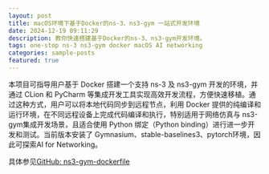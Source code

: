 ```yaml
---
layout: post
title: macOS环境下基于Docker的ns-3、ns3-gym 一站式开发环境
date: 2024-12-19 09:11:29
description: 教你快速搭建基于Docker的ns-3、ns3-gym开发环境。
tags: one-stop ns-3 ns3-gym docker macOS AI networking
categories: sample-posts
featured: true
---
```


本项目可指导用户基于 Docker 搭建一个支持 ns-3 及 ns3-gym 开发的环境，并通过 CLion 和 PyCharm 等集成开发工具实现高效开发流程，方便快速移植。通过这种方式，用户可以将本地代码同步到远程节点，利用 Docker 提供的纯编译和运行环境，在不同远程设备上完成代码编译和执行，特别适用于网络仿真与 ns3-gym集成开发场景，且适合使用 Python 绑定（Python binding）进行进一步开发和测试。当前版本安装了 Gymnasium、stable-baselines3、pytorch环境，因此可探索AI for Networking。


具体参见<a href="https://github.com/Intelligent-Edge-Computing/ns3-gym-dockerfile">GitHub: ns3-gym-dockerfile</a>